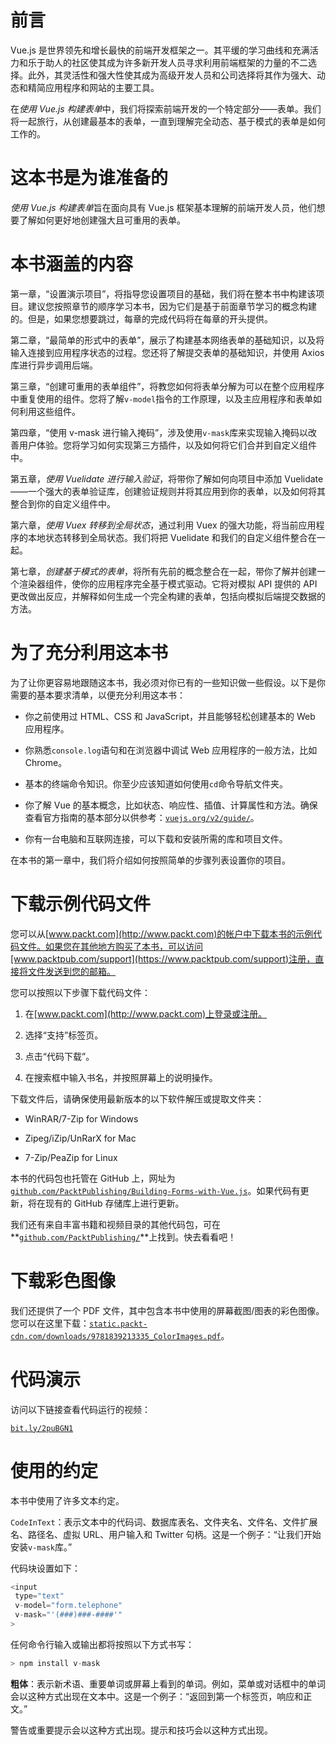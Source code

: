 # 前言

Vue.js 是世界领先和增长最快的前端开发框架之一。其平缓的学习曲线和充满活力和乐于助人的社区使其成为许多新开发人员寻求利用前端框架的力量的不二选择。此外，其灵活性和强大性使其成为高级开发人员和公司选择将其作为强大、动态和精简应用程序和网站的主要工具。

在*使用 Vue.js 构建表单*中，我们将探索前端开发的一个特定部分——表单。我们将一起旅行，从创建最基本的表单，一直到理解完全动态、基于模式的表单是如何工作的。

# 这本书是为谁准备的

*使用 Vue.js 构建表单*旨在面向具有 Vue.js 框架基本理解的前端开发人员，他们想要了解如何更好地创建强大且可重用的表单。

# 本书涵盖的内容

第一章，“设置演示项目”，将指导您设置项目的基础，我们将在整本书中构建该项目。建议您按照章节的顺序学习本书，因为它们是基于前面章节学习的概念构建的。但是，如果您想要跳过，每章的完成代码将在每章的开头提供。

第二章，“最简单的形式中的表单”，展示了构建基本网络表单的基础知识，以及将输入连接到应用程序状态的过程。您还将了解提交表单的基础知识，并使用 Axios 库进行异步调用后端。

第三章，“创建可重用的表单组件”，将教您如何将表单分解为可以在整个应用程序中重复使用的组件。您将了解`v-model`指令的工作原理，以及主应用程序和表单如何利用这些组件。

第四章，“使用 v-mask 进行输入掩码”，涉及使用`v-mask`库来实现输入掩码以改善用户体验。您将学习如何实现第三方插件，以及如何将它们合并到自定义组件中。

第五章，*使用 Vuelidate 进行输入验证*，将带你了解如何向项目中添加 Vuelidate——一个强大的表单验证库，创建验证规则并将其应用到你的表单，以及如何将其整合到你的自定义组件中。

第六章，*使用 Vuex 转移到全局状态*，通过利用 Vuex 的强大功能，将当前应用程序的本地状态转移到全局状态。我们将把 Vuelidate 和我们的自定义组件整合在一起。

第七章，*创建基于模式的表单*，将所有先前的概念整合在一起，带你了解并创建一个渲染器组件，使你的应用程序完全基于模式驱动。它将对模拟 API 提供的 API 更改做出反应，并解释如何生成一个完全构建的表单，包括向模拟后端提交数据的方法。

# 为了充分利用这本书

为了让你更容易地跟随这本书，我必须对你已有的一些知识做一些假设。以下是你需要的基本要求清单，以便充分利用这本书：

+   你之前使用过 HTML、CSS 和 JavaScript，并且能够轻松创建基本的 Web 应用程序。

+   你熟悉`console.log`语句和在浏览器中调试 Web 应用程序的一般方法，比如 Chrome。

+   基本的终端命令知识。你至少应该知道如何使用`cd`命令导航文件夹。

+   你了解 Vue 的基本概念，比如状态、响应性、插值、计算属性和方法。确保查看官方指南的基本部分以供参考：[`vuejs.org/v2/guide/`](https://vuejs.org/v2/guide/)。

+   你有一台电脑和互联网连接，可以下载和安装所需的库和项目文件。

在本书的第一章中，我们将介绍如何按照简单的步骤列表设置你的项目。

# 下载示例代码文件

您可以从[www.packt.com](http://www.packt.com)的帐户中下载本书的示例代码文件。如果您在其他地方购买了本书，可以访问[www.packtpub.com/support](https://www.packtpub.com/support)注册，直接将文件发送到您的邮箱。

您可以按照以下步骤下载代码文件：

1.  在[www.packt.com](http://www.packt.com)上登录或注册。

1.  选择“支持”标签页。

1.  点击“代码下载”。

1.  在搜索框中输入书名，并按照屏幕上的说明操作。

下载文件后，请确保使用最新版本的以下软件解压或提取文件夹：

+   WinRAR/7-Zip for Windows

+   Zipeg/iZip/UnRarX for Mac

+   7-Zip/PeaZip for Linux

本书的代码包也托管在 GitHub 上，网址为[`github.com/PacktPublishing/Building-Forms-with-Vue.js`](https://github.com/PacktPublishing/Building-Forms-with-Vue.js)。如果代码有更新，将在现有的 GitHub 存储库上进行更新。

我们还有来自丰富书籍和视频目录的其他代码包，可在**[`github.com/PacktPublishing/`](https://github.com/PacktPublishing/)**上找到。快去看看吧！

# 下载彩色图像

我们还提供了一个 PDF 文件，其中包含本书中使用的屏幕截图/图表的彩色图像。您可以在这里下载：[`static.packt-cdn.com/downloads/9781839213335_ColorImages.pdf`](https://static.packt-cdn.com/downloads/9781839213335_ColorImages.pdf)。

# 代码演示

访问以下链接查看代码运行的视频：

[`bit.ly/2puBGN1`](http://bit.ly/2puBGN1)

# 使用的约定

本书中使用了许多文本约定。

`CodeInText`：表示文本中的代码词、数据库表名、文件夹名、文件名、文件扩展名、路径名、虚拟 URL、用户输入和 Twitter 句柄。这是一个例子：“让我们开始安装`v-mask`库。”

代码块设置如下：

```js
<input 
 type="text"
 v-model="form.telephone"
 v-mask="'(###)###-####'"
>
```

任何命令行输入或输出都将按照以下方式书写：

```js
> npm install v-mask
```

**粗体**：表示新术语、重要单词或屏幕上看到的单词。例如，菜单或对话框中的单词会以这种方式出现在文本中。这是一个例子：“返回到第一个标签页，响应和正文。”

警告或重要提示会以这种方式出现。提示和技巧会以这种方式出现。
